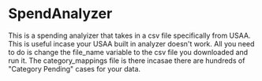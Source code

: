 # SpendAnalyzer
This is a spending analyizer that takes in a csv file specifically from USAA. This is useful incase your USAA built in analyzer doesn't work. All you need to do is change the file_name variable to the csv file you downloaded and run it.
The category_mappings file is there incasae there are hundreds of "Category Pending" cases for your data. 